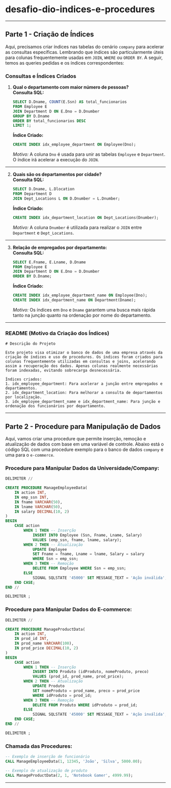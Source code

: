 # desafio-dio-indices-e-procedures

---

## **Parte 1 - Criação de Índices**

Aqui, precisamos criar índices nas tabelas do cenário `company` para acelerar as consultas específicas. Lembrando que índices são particularmente úteis para colunas frequentemente usadas em `JOIN`, `WHERE` ou `ORDER BY`. A seguir, temos as queries pedidas e os índices correspondentes:

### **Consultas e Índices Criados**

1. **Qual o departamento com maior número de pessoas?**  
   **Consulta SQL:**
   ```sql
   SELECT D.Dname, COUNT(E.Ssn) AS total_funcionarios
   FROM Employee E
   JOIN Department D ON E.Dno = D.Dnumber
   GROUP BY D.Dname
   ORDER BY total_funcionarios DESC
   LIMIT 1;
   ```

   **Índice Criado:**
   ```sql
   CREATE INDEX idx_employee_department ON Employee(Dno);
   ```

   *Motivo:* A coluna `Dno` é usada para unir as tabelas `Employee` e `Department`. O índice irá acelerar a execução do `JOIN`.

---

2. **Quais são os departamentos por cidade?**  
   **Consulta SQL:**
   ```sql
   SELECT D.Dname, L.Dlocation
   FROM Department D
   JOIN Dept_Locations L ON D.Dnumber = L.Dnumber;
   ```

   **Índice Criado:**
   ```sql
   CREATE INDEX idx_department_location ON Dept_Locations(Dnumber);
   ```

   *Motivo:* A coluna `Dnumber` é utilizada para realizar o `JOIN` entre `Department` e `Dept_Locations`.

---

3. **Relação de empregados por departamento:**  
   **Consulta SQL:**
   ```sql
   SELECT E.Fname, E.Lname, D.Dname
   FROM Employee E
   JOIN Department D ON E.Dno = D.Dnumber
   ORDER BY D.Dname;
   ```

   **Índice Criado:**
   ```sql
   CREATE INDEX idx_employee_department_name ON Employee(Dno);
   CREATE INDEX idx_department_name ON Department(Dname);
   ```

   *Motivo:* Os índices em `Dno` e `Dname` garantem uma busca mais rápida tanto na junção quanto na ordenação por nome do departamento.

---

### **README (Motivo da Criação dos Índices)**
```text
# Descrição do Projeto

Este projeto visa otimizar o banco de dados de uma empresa através da criação de índices e uso de procedures. Os índices foram criados para colunas frequentemente utilizadas em consultas e joins, acelerando assim a recuperação dos dados. Apenas colunas realmente necessárias foram indexadas, evitando sobrecarga desnecessária.

Índices criados:
1. idx_employee_department: Para acelerar a junção entre empregados e departamentos.
2. idx_department_location: Para melhorar a consulta de departamentos por localização.
3. idx_employee_department_name e idx_department_name: Para junção e ordenação dos funcionários por departamento.
```

---

## **Parte 2 - Procedure para Manipulação de Dados**

Aqui, vamos criar uma procedure que permite inserção, remoção e atualização de dados com base em uma variável de controle. Abaixo está o código SQL com uma procedure exemplo para o banco de dados `company` e uma para o `e-commerce`.

### **Procedure para Manipular Dados da Universidade/Company:**
```sql
DELIMITER //

CREATE PROCEDURE ManageEmployeeData(
    IN action INT, 
    IN emp_ssn INT, 
    IN fname VARCHAR(50), 
    IN lname VARCHAR(50), 
    IN salary DECIMAL(10, 2)
)
BEGIN
    CASE action
        WHEN 1 THEN -- Inserção
            INSERT INTO Employee (Ssn, Fname, Lname, Salary) 
            VALUES (emp_ssn, fname, lname, salary);
        WHEN 2 THEN -- Atualização
            UPDATE Employee 
            SET Fname = fname, Lname = lname, Salary = salary 
            WHERE Ssn = emp_ssn;
        WHEN 3 THEN -- Remoção
            DELETE FROM Employee WHERE Ssn = emp_ssn;
        ELSE
            SIGNAL SQLSTATE '45000' SET MESSAGE_TEXT = 'Ação inválida';
    END CASE;
END //

DELIMITER ;
```

### **Procedure para Manipular Dados do E-commerce:**
```sql
DELIMITER //

CREATE PROCEDURE ManageProductData(
    IN action INT, 
    IN prod_id INT, 
    IN prod_name VARCHAR(100), 
    IN prod_price DECIMAL(10, 2)
)
BEGIN
    CASE action
        WHEN 1 THEN -- Inserção
            INSERT INTO Produto (idProduto, nomeProduto, preco) 
            VALUES (prod_id, prod_name, prod_price);
        WHEN 2 THEN -- Atualização
            UPDATE Produto 
            SET nomeProduto = prod_name, preco = prod_price 
            WHERE idProduto = prod_id;
        WHEN 3 THEN -- Remoção
            DELETE FROM Produto WHERE idProduto = prod_id;
        ELSE
            SIGNAL SQLSTATE '45000' SET MESSAGE_TEXT = 'Ação inválida';
    END CASE;
END //

DELIMITER ;
```

### **Chamada das Procedures:**
```sql
-- Exemplo de inserção de funcionário
CALL ManageEmployeeData(1, 12345, 'João', 'Silva', 5000.00);

-- Exemplo de atualização de produto
CALL ManageProductData(2, 1, 'Notebook Gamer', 4999.99);
```

---
